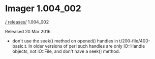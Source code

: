 # Imager 1.004_002

[ / ](..) [releases/](./) 1.004_002

Released 20 Mar 2016

- don't use the seek() method on opened() handles in t/200-file/400-basic.t. In older versions of perl such handles are only IO::Handle objects, not IO::File, and don't have a seek() method.